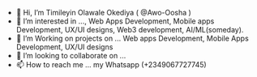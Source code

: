 - 👋 Hi, I’m Timileyin Olawale Okediya ( @Awo-Oosha )
- 👀 I’m interested in ..., Web Apps Development, Mobile apps Development, UX/UI designs, Web3 development, AI/ML(someday).
- 🌱 I’m  Working on projects on ... Web apps Development, Mobile Apps Development, UX/UI designs
- 💞️ I’m looking to collaborate on ...
-  📫 How to reach me ... my Whatsapp (+2349067727745)

<!---
Awo-Oosha/Awo-Oosha is a ✨ special ✨ repository because its `README.md` (this file) appears on your GitHub profile.
You can click the Preview link to take a look at your changes.
--->
